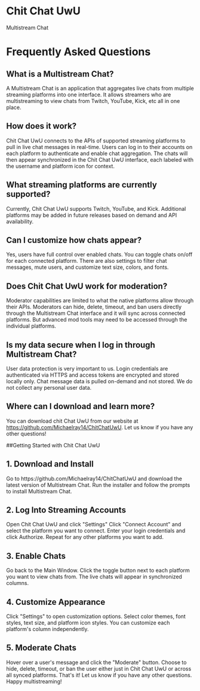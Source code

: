# Chit Chat UwU
Multistream Chat

<h1>Frequently Asked Questions</h1>

<h2>What is a Multistream Chat?</h2>

A Multistream Chat is an application that aggregates live chats from multiple streaming platforms into one interface. It allows streamers who are multistreaming to view chats from Twitch, YouTube, Kick, etc all in one place.

<h2>How does it work?</h2>

Chit Chat UwU connects to the APIs of supported streaming platforms to pull in live chat messages in real-time. Users can log in to their accounts on each platform to authenticate and enable chat aggregation. The chats will then appear synchronized in the Chit Chat UwU interface, each labeled with the username and platform icon for context. 

<h2>What streaming platforms are currently supported?</h2>

Currently, Chit Chat UwU supports Twitch, YouTube, and Kick. Additional platforms may be added in future releases based on demand and API availability.

<h2>Can I customize how chats appear?</h2>

Yes, users have full control over enabled chats. You can toggle chats on/off for each connected platform. There are also settings to filter chat messages, mute users, and customize text size, colors, and fonts.

<h2>Does Chit Chat UwU work for moderation?</h2> 

Moderator capabilities are limited to what the native platforms allow through their APIs. Moderators can hide, delete, timeout, and ban users directly through the Multistream Chat interface and it will sync across connected platforms. But advanced mod tools may need to be accessed through the individual platforms.

<h2>Is my data secure when I log in through Multistream Chat?</h2>

User data protection is very important to us. Login credentials are authenticated via HTTPS and access tokens are encrypted and stored locally only. Chat message data is pulled on-demand and not stored. We do not collect any personal user data.

<h2>Where can I download and learn more?</h2>

You can download chit Chat UwU from our website at https://github.com/Michaelray14/ChitChatUwU. Let us know if you have any other questions!



##Getting Started with Chit Chat UwU 
<h2>1. Download and Install</h2>
Go to https://github.com/Michaelray14/ChitChatUwU and download the latest version of Multistream Chat.
Run the installer and follow the prompts to install Multistream Chat.
<h2>2. Log Into Streaming Accounts</h2>
Open Chit Chat UwU and click "Settings"
Click "Connect Account" and select the platform you want to connect.
Enter your login credentials and click Authorize.
Repeat for any other platforms you want to add.
<h2>3. Enable Chats</h2>
Go back to the Main Window.
Click the toggle button next to each platform you want to view chats from.
The live chats will appear in synchronized columns.
<h2>4. Customize Appearance</h2>
Click "Settings" to open customization options.
Select color themes, font styles, text size, and platform icon styles.
You can customize each platform's column independently.
<h2>5. Moderate Chats</h2>
Hover over a user's message and click the "Moderate" button.
Choose to hide, delete, timeout, or ban the user either just in Chit Chat UwU or across all synced platforms.
That's it! Let us know if you have any other questions. Happy multistreaming!
